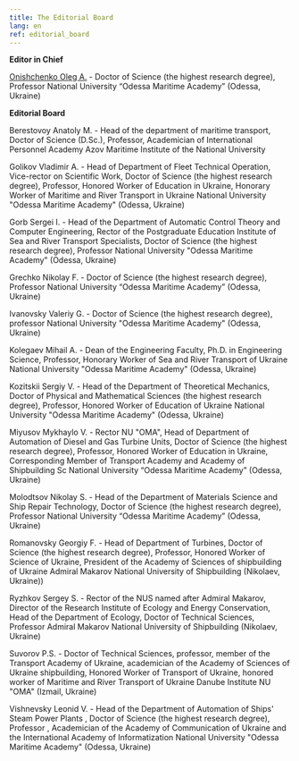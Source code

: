 ```yaml
---
title: The Editorial Board
lang: en
ref: editorial_board
---
```


**Editor in Chief**

[Onishchenko Oleg А.](colleagues/onishchenko.html) - Doctor of Science (the highest research degree), Professor
National University “Odessa Maritime Academy” (Odessa, Ukraine)

**Editorial Board**

Berestovoy Anatoly M. - Head of the department of maritime transport, Doctor of Science (D.Sc.), Professor, Academician of International Personnel Academy
Azov Maritime Institute of the National University

Golikov Vladimir A. - Head of Department of Fleet Technical Operation, Vice-rector on Scientific Work, Doctor of Science (the highest research degree), Professor, Honored Worker of Education in Ukraine, Honorary Worker of Maritime and River Transport in Ukraine
National University "Odessa Maritime Academy" (Odessa, Ukraine)

Gorb Sergei I. - Head of the Department of Automatic Control Theory and Computer Engineering, Rector of the Postgraduate Education Institute of Sea and River Transport Specialists, Doctor of Science (the highest research degree), Professor
National University "Odessa Maritime Academy" (Odessa, Ukraine)

Grechko Nikolay F. - Doctor of Science (the highest research degree), Professor
National University “Odessa Maritime Academy” (Odessa, Ukraine)

Ivanovsky Valeriy G. - Doctor of Science (the highest research degree), professor
National University "Odessa Maritime Academy" (Odessa, Ukraine)

Kolegaev Мihail А. - Dean of the Engineering Faculty, Ph.D. in Engineering Science, Professor, Honorary Worker of Sea and River Transport of Ukraine
National University "Odessa Maritime Academy" (Odessa, Ukraine)

Kozitskii Sergіy V. - Head of the Department of Theoretical Mechanics, Doctor of Physical and Mathematical Sciences (the highest research degree), Professor, Honored Worker of Education of Ukraine
National University "Odessa Maritime Academy" (Odessa, Ukraine)

Miyusov Mykhaylo V. - Rector NU "OMA", Head of Department of Automation of Diesel and Gas Turbine Units, Doctor of Science (the highest research degree), Professor, Honored Worker of Education in Ukraine, Corresponding Member of Transport Academy and Academy of Shipbuilding Sc
National University “Odessa Maritime Academy” (Odessa, Ukraine)

Molodtsov Nikolay S. - Head of the Department of Materials Science and Ship Repair Technology, Doctor of Science (the highest research degree), Professor
National University “Odessa Maritime Academy” (Odessa, Ukraine)

Romanovsky Georgiy F. - Head of Department of Turbines, Doctor of Science (the highest research degree), Professor, Honored Worker of Science of Ukraine, President of the Academy of Sciences of shipbuilding of Ukraine
Admiral Makarov National University of Shipbuilding (Nikolaev, Ukraine))

Ryzhkov Sergey S. - Rector of the NUS named after Admiral Makarov, Director of the Research Institute of Ecology and Energy Conservation, Head of the Department of Ecology, Doctor of Technical Sciences, Professor
Admiral Makarov National University of Shipbuilding (Nikolaev, Ukraine)

Suvorov P.S. - Doctor of Technical Sciences, professor, member of the Transport Academy of Ukraine, academician of the Academy of Sciences of Ukraine shipbuilding, Honored Worker of Transport of Ukraine, honored worker of Maritime and River Transport of Ukraine
Danube Institute NU "OMA" (Izmail, Ukraine)

Vishnevsky Leonid V. - Head of the Department of Automation of Ships' Steam Power Plants , Doctor of Science (the highest research degree), Professor , Academician of the Academy of Communication of Ukraine and the International Academy of Informatization
National University "Odessa Maritime Academy" (Odessa, Ukraine)